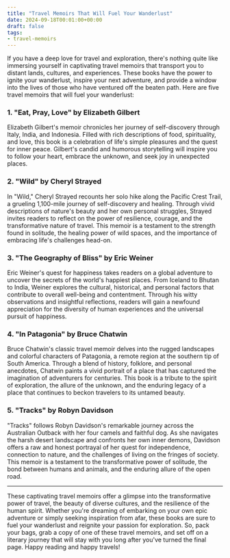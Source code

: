 ```yaml
---
title: "Travel Memoirs That Will Fuel Your Wanderlust"
date: 2024-09-18T00:01:00+00:00
draft: false
tags: 
- travel-memoirs
---
```


If you have a deep love for travel and exploration, there's nothing quite like immersing yourself in captivating travel memoirs that transport you to distant lands, cultures, and experiences. These books have the power to ignite your wanderlust, inspire your next adventure, and provide a window into the lives of those who have ventured off the beaten path. Here are five travel memoirs that will fuel your wanderlust:

### 1. "Eat, Pray, Love" by Elizabeth Gilbert

Elizabeth Gilbert's memoir chronicles her journey of self-discovery through Italy, India, and Indonesia. Filled with rich descriptions of food, spirituality, and love, this book is a celebration of life's simple pleasures and the quest for inner peace. Gilbert's candid and humorous storytelling will inspire you to follow your heart, embrace the unknown, and seek joy in unexpected places.

### 2. "Wild" by Cheryl Strayed

In "Wild," Cheryl Strayed recounts her solo hike along the Pacific Crest Trail, a grueling 1,100-mile journey of self-discovery and healing. Through vivid descriptions of nature's beauty and her own personal struggles, Strayed invites readers to reflect on the power of resilience, courage, and the transformative nature of travel. This memoir is a testament to the strength found in solitude, the healing power of wild spaces, and the importance of embracing life's challenges head-on.

### 3. "The Geography of Bliss" by Eric Weiner

Eric Weiner's quest for happiness takes readers on a global adventure to uncover the secrets of the world's happiest places. From Iceland to Bhutan to India, Weiner explores the cultural, historical, and personal factors that contribute to overall well-being and contentment. Through his witty observations and insightful reflections, readers will gain a newfound appreciation for the diversity of human experiences and the universal pursuit of happiness.

### 4. "In Patagonia" by Bruce Chatwin

Bruce Chatwin's classic travel memoir delves into the rugged landscapes and colorful characters of Patagonia, a remote region at the southern tip of South America. Through a blend of history, folklore, and personal anecdotes, Chatwin paints a vivid portrait of a place that has captured the imagination of adventurers for centuries. This book is a tribute to the spirit of exploration, the allure of the unknown, and the enduring legacy of a place that continues to beckon travelers to its untamed beauty.

### 5. "Tracks" by Robyn Davidson

"Tracks" follows Robyn Davidson's remarkable journey across the Australian Outback with her four camels and faithful dog. As she navigates the harsh desert landscape and confronts her own inner demons, Davidson offers a raw and honest portrayal of her quest for independence, connection to nature, and the challenges of living on the fringes of society. This memoir is a testament to the transformative power of solitude, the bond between humans and animals, and the enduring allure of the open road.

---

These captivating travel memoirs offer a glimpse into the transformative power of travel, the beauty of diverse cultures, and the resilience of the human spirit. Whether you're dreaming of embarking on your own epic adventure or simply seeking inspiration from afar, these books are sure to fuel your wanderlust and reignite your passion for exploration. So, pack your bags, grab a copy of one of these travel memoirs, and set off on a literary journey that will stay with you long after you've turned the final page. Happy reading and happy travels!